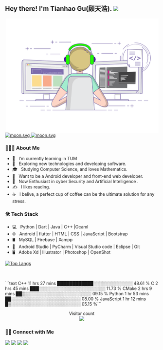 <h2> Hey there! I'm Tianhao Gu(顾天浩). <img src="https://github.com/souvikguria98/souvikguria98/blob/master/Hi.gif" width="25"></h2>
<img align="right" alt="GIF" src="https://raw.githubusercontent.com/devSouvik/devSouvik/master/gif3.gif" width="500"/>



<!-- real time -->
<a href="https://moon-svg.minung.dev">
  <img src="https://moon-svg.minung.dev/moon.svg?theme=basic" alt="moon.svg" />
</a>

<!-- specific date -->
<a href="https://moon-svg.minung.dev">
  <img src="https://moon-svg.minung.dev/moon.svg?date=2022-03-24&theme=basic" alt="moon.svg" />
</a>

<h3> 👨🏻‍💻 About Me </h3>

- 🔭 &nbsp; I’m currently learning in TUM
- 🤔 &nbsp; Exploring new technologies and developing software.
- 🎓 &nbsp; Studying Computer Science, and loves Mathematics.
- 💼 &nbsp; Want to be a Android developer and front-end web developer.
- 🌱 &nbsp; Now Enthusiast in cyber Security and Artificial Intelligence .
- ✍️ &nbsp; I likes reading.
- ☕ &nbsp; I belive, a perfect cup of coffee can be the ultimate solution for any stress. 

<h3>🛠 Tech Stack</h3>

- 💻 &nbsp; Python | Dart | Java | C++ |Ocaml
- 🌐 &nbsp; Android | flutter | HTML | CSS | JavaScript | Bootstrap 
- 🛢 &nbsp; MySQL | Firebase | Xampp
- 🔧 &nbsp; Android Studio | PyCharm | Visual Studio code | Eclipse | Git
- 🖥 &nbsp; Adobe Xd | Illustrator | Photoshop | OpenShot

[![Top Langs](https://github-readme-stats.vercel.app/api/top-langs/?username=devSouvik&layout=compact&text_color=daf7dc&bg_color=151515)](https://github.com/devSouvik/github-readme-stats)
<br/>
<br/>
<center><img src="http://ghchart.rshah.org/409ba5/yousazoe" alt="" /></center>
<!--START_SECTION:waka-->
​```text
C++          11 hrs 27 mins  ████████████░░░░░░░░░░░░░   48.61 % 
C            2 hrs 45 mins   ███░░░░░░░░░░░░░░░░░░░░░░   11.73 % 
CMake        2 hrs 9 mins    ██▒░░░░░░░░░░░░░░░░░░░░░░   09.15 % 
Python       1 hr 53 mins    ██░░░░░░░░░░░░░░░░░░░░░░░   08.00 % 
JavaScript   1 hr 12 mins    █▒░░░░░░░░░░░░░░░░░░░░░░░   05.15 % 
​```
<!--END_SECTION:waka-->
<p align="center"> 
  Visitor count<br/>
  <img src="https://profile-counter.glitch.me/youszoe/count.svg" />
</p>
<h3> 🤝🏻 Connect with Me </h3>
 <a href="www.pornhub.com"><img src="https://img.icons8.com/plasticine/100/000000/twitter.png" width="50" /></a>  
 <a href="www.pornhub.com"><img src="https://img.icons8.com/plasticine/100/000000/instagram-new.png" width="50" /></a>  
 <a href="www.pornhub.com"><img src="https://img.icons8.com/plasticine/100/000000/linkedin.png" width="50" /></a>
 <a href="www.pornhub.com"><img src="https://img.icons8.com/plasticine/100/000000/gmail.png"  width="50" /></a>
</p>


